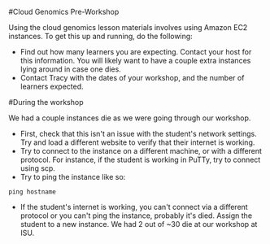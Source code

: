 #Cloud Genomics Pre-Workshop 

Using the cloud genomics lesson materials involves using Amazon EC2 instances. To get this up and running, do the following:

+ Find out how many learners you are expecting. Contact your host for this information. You will likely want to have a couple extra instances lying around in case one dies.
+ Contact Tracy with the dates of your workshop, and the number of learners expected.

#During the workshop

We had a couple instances die as we were going through our workshop.

+ First, check that this isn't an issue with the student's network settings. Try and load a different website to verify that their internet is working.
+ Try to connect to the instance on a different machine, or with a different protocol. For instance, if the student is working in PuTTy, try to connect using scp.
+ Try to ping the instance like so:

```UNIX
ping hostname
```

+ If the student's internet is working, you can't connect via a different protocol or you can't ping the instance, probably it's died. Assign the student to a new instance. We had 2 out of ~30 die at our workshop at ISU.